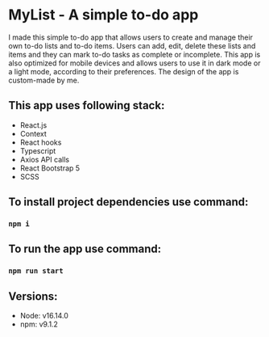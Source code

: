 # MyList - A simple to-do app

I made this simple to-do app that allows users to create and manage their own to-do lists and to-do items. Users can add, edit, delete these lists and items and they can mark to-do tasks as complete or incomplete.
This app is also optimized for mobile devices and allows users to use it in dark mode or a light mode, according to their preferences.
The design of the app is custom-made by me.

## This app uses following stack:
- React.js
- Context
- React hooks
- Typescript
- Axios API calls
- React Bootstrap 5
- SCSS

## To install project dependencies use command:
### `npm i`

## To run the app use command:
### `npm run start`

## Versions:
- Node: v16.14.0
- npm: v9.1.2


